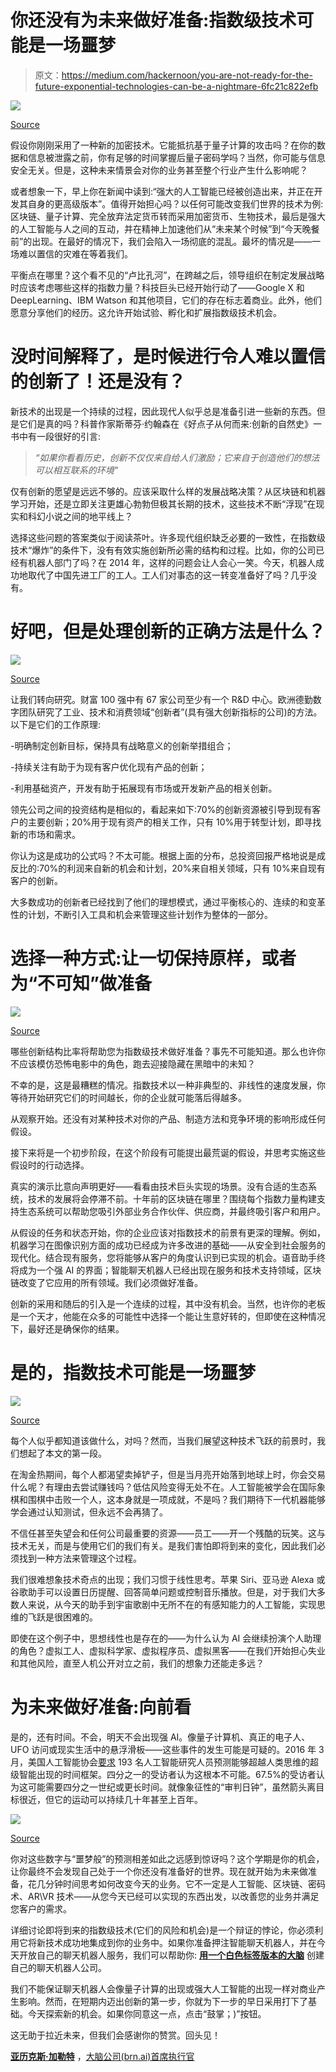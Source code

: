 # 你还没有为未来做好准备:指数级技术可能是一场噩梦

> 原文：<https://medium.com/hackernoon/you-are-not-ready-for-the-future-exponential-technologies-can-be-a-nightmare-6fc21c822efb>

![](img/e5276a042389c8aaeb3ecdc306e954ba.png)

[Source](https://www.instagram.com/p/Bamnsd4AxzH/)

假设你刚刚采用了一种新的加密技术。它能抵抗基于量子计算的攻击吗？在你的数据和信息被泄露之前，你有足够的时间掌握后量子密码学吗？当然，你可能与信息安全无关。但是，这种未来情景会对你的业务甚至整个行业产生什么影响呢？

或者想象一下，早上你在新闻中读到:“强大的人工智能已经被创造出来，并正在开发其自身的更高级版本”。值得开始担心吗？以任何可能改变我们世界的技术为例:区块链、量子计算、完全放弃法定货币转而采用加密货币、生物技术，最后是强大的人工智能与人之间的互动，并在精神上加速他们从“未来某个时候”到“今天晚餐前”的出现。在最好的情况下，我们会陷入一场彻底的混乱。最坏的情况是——一场难以置信的灾难在等着我们。

平衡点在哪里？这个看不见的“卢比孔河”，在跨越之后，领导组织在制定发展战略时应该考虑哪些这样的指数力量？科技巨头已经开始行动了——Google X 和 DeepLearning、IBM Watson 和其他项目，它们的存在标志着商业。此外，他们愿意分享他们的经历。这允许开始试验、孵化和扩展指数级技术机会。

# 没时间解释了，是时候进行令人难以置信的创新了！还是没有？

新技术的出现是一个持续的过程，因此现代人似乎总是准备引进一些新的东西。但是它们是真的吗？科普作家斯蒂芬·约翰森在《好点子从何而来:创新的自然史》一书中有一段很好的引言:

> *“如果你看看历史，创新不仅仅来自给人们激励；它来自于创造他们的想法可以相互联系的环境"*

仅有创新的愿望是远远不够的。应该采取什么样的发展战略决策？从区块链和机器学习开始，还是立即关注更雄心勃勃但极其长期的技术，这些技术不断“浮现”在现实和科幻小说之间的地平线上？

选择这些问题的答案类似于阅读茶叶。许多现代组织缺乏必要的一致性，在指数级技术“爆炸”的条件下，没有有效实施创新所必需的结构和过程。比如，你的公司已经有机器人部门了吗？在 2014 年，这样的问题会让人会心一笑。今天，机器人成功地取代了中国先进工厂的工人。工人们对事态的这一转变准备好了吗？几乎没有。

# 好吧，但是处理创新的正确方法是什么？

![](img/c68b0b2a76db4fa0e0eb45c2e335e1af.png)

[Source](https://www2.deloitte.com/insights/us/en/focus/tech-trends/2018/exponential-technology-digital-innovation.html)

让我们转向研究。财富 100 强中有 67 家公司至少有一个 R&D 中心。欧洲德勤数字团队研究了工业、技术和消费领域“创新者”(具有强大创新指标的公司)的方法。以下是它们的工作原理:

-明确制定创新目标，保持具有战略意义的创新举措组合；

-持续关注有助于为现有客户优化现有产品的创新；

-利用基础资产，开发有助于拓展现有市场或开发新产品的相关创新。

领先公司之间的投资结构是相似的，看起来如下:70%的创新资源被引导到现有客户的主要创新；20%用于现有资产的相关工作，只有 10%用于转型计划，即寻找新的市场和需求。

你认为这是成功的公式吗？不太可能。根据上面的分布，总投资回报严格地说是成反比的:70%的利润来自新的机会和计划，20%来自相关领域，只有 10%来自现有客户的创新。

大多数成功的创新者已经找到了他们的理想模式，通过平衡核心的、连续的和变革性的计划，不断引入工具和机会来管理这些计划作为整体的一部分。

# 选择一种方式:让一切保持原样，或者为“不可知”做准备

![](img/ab8265d609702805b3a267d6ab3107db.png)

[Source](https://unsplash.com/photos/UgNjyPkphtU)

哪些创新结构比率将帮助您为指数级技术做好准备？事先不可能知道。那么也许你不应该模仿恐怖电影中的角色，跑去迎接隐藏在黑暗中的未知？

不幸的是，这是最糟糕的情况。指数技术以一种非典型的、非线性的速度发展，你等待开始研究它们的时间越长，你的企业就可能落后得越多。

从观察开始。还没有对某种技术对你的产品、制造方法和竞争环境的影响形成任何假设。

接下来将是一个初步阶段，在这个阶段有可能提出最荒诞的假设，并思考实施这些假设时的行动选择。

真实的演示比意向声明更好——看看由技术巨头实现的场景。没有合适的生态系统，技术的发展将会停滞不前。十年前的区块链在哪里？围绕每个指数力量构建支持生态系统可以帮助您吸引外部业务合作伙伴、供应商，并最终吸引客户和用户。

从假设的任务和状态开始，你的企业应该对指数技术的前景有更深的理解。例如，机器学习在图像识别方面的成功已经成为许多改进的基础——从安全到社会服务的现代化。结合现有服务，您将能够从客户的角度认识到已实现的机会。语音助手终将成为一个强 AI 的界面；智能聊天机器人已经出现在服务和技术支持领域，区块链改变了它应用的所有领域。我们必须做好准备。

创新的采用和随后的引入是一个连续的过程，其中没有机会。当然，也许你的老板是一个天才，他能在众多的可能性中选择一个能让生意好转的，但即使在这种情况下，最好还是确保你的结果。

# 是的，指数技术可能是一场噩梦

![](img/447f54266884e20d0740557fb4f23cce.png)

[Source](https://unsplash.com/photos/9ZCZoH69dZQ)

每个人似乎都知道该做什么，对吗？然而，当我们展望这种技术飞跃的前景时，我们想起了本文的第一段。

在淘金热期间，每个人都渴望卖掉铲子，但是当月亮开始落到地球上时，你会交易什么呢？有理由去尝试赚钱吗？低估风险变得无处不在。人工智能被学会在国际象棋和围棋中击败一个人，这本身就是一项成就，不是吗？我们期待下一代机器能够学会通过认知测试，但永远不会再猜了。

不信任甚至失望会和任何公司最重要的资源——员工——开一个残酷的玩笑。这与技术无关，而是与使用它们的我们有关。是我们害怕即将到来的变化，因此我们必须找到一种方法来管理这个过程。

我们很难想象技术奇点的出现；我们习惯于线性思考。苹果 Siri、亚马逊 Alexa 或谷歌助手可以设置日历提醒、回答简单问题或控制音乐播放。但是，对于我们大多数人来说，从今天的助手到宇宙歌剧中无所不在的有感知能力的人工智能，实现思维的飞跃是很困难的。

即使在这个例子中，思想线性也是存在的——为什么认为 AI 会继续扮演个人助理的角色？虚拟工人、虚拟科学家、虚拟程序员、虚拟黑客——在我们开始担心失业和其他风险，直至人机公开对立之前，我们的想象力还能走多远？

# 为未来做好准备:向前看

是的，还有时间。不会，明天不会出现强 AI。像量子计算机、真正的电子人、UFO 访问或现实生活中的悬浮滑板——这些事件的发生可能是可疑的。2016 年 3 月，美国人工智能协会[要求](https://www.technologyreview.com/s/602410/no-the-experts-dont-think-superintelligent-ai-is-a-threat-to-humanity/) 193 名人工智能研究人员预测能够超越人类思维的超级智能出现的时间框架。四分之一的受访者认为这根本不可能。67.5%的受访者认为这可能需要四分之一世纪或更长时间。就像象征性的“审判日钟”，虽然箭头离目标很近，但它的运动可以持续几十年甚至上百年。

![](img/620fb0b0c1f273991102ce1f5bce24da.png)

[Source](https://www.technologyreview.com/s/602410/no-the-experts-dont-think-superintelligent-ai-is-a-threat-to-humanity/)

你对这些数字与“噩梦般”的预测相差如此之远感到惊讶吗？这个学期是你的机会，让你最终不会发现自己处于一个你还没有准备好的世界。现在就开始为未来做准备，花几分钟时间思考如何改变今天的业务。它不一定是人工智能、区块链、密码术、AR\VR 技术——从您今天已经可以实现的东西出发，以改善您的业务并满足您客户的需求。

详细讨论即将到来的指数级技术(它们的风险和机会)是一个辩证的悖论，你必须利用它将新技术成功地集成到你的业务中。如果你准备押注智能聊天机器人，并在今天开放自己的聊天机器人服务，我们可以帮助你: [**用一个白色标签版本的大脑**](https://brn.ai/botfabrik) 创建自己的聊天机器人公司。

我们不能保证聊天机器人会像量子计算的出现或强大人工智能的出现一样对商业产生影响。然而，在短期内迈出创新的第一步，你就为下一步的早日采用打下了基础。今天探索新的机会。如果你同意这一点，点击“鼓掌；)”按钮。

这无助于拉近未来，但我们会感谢你的赞赏。回头见！

[**亚历克斯·加勒特**](https://www.linkedin.com/in/techfunder/) ，[大脑公司(brn.ai)首席执行官](https://brn.ai/)
